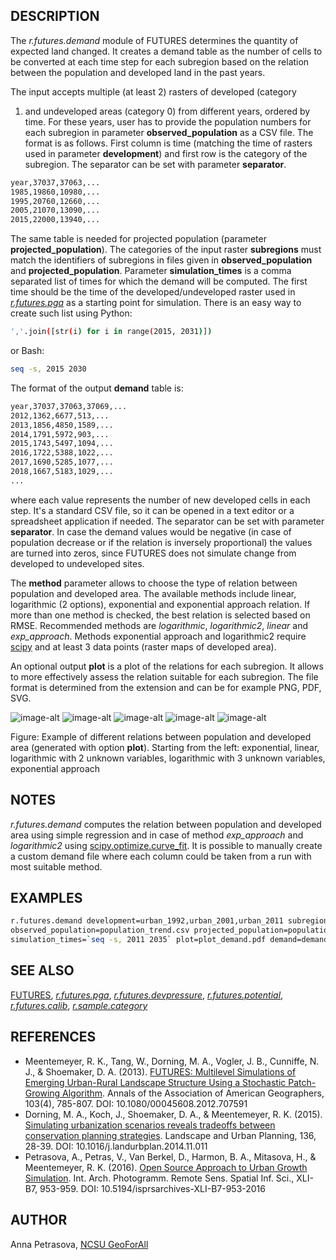 ## DESCRIPTION

The *r.futures.demand* module of FUTURES determines the quantity of
expected land changed. It creates a demand table as the number of cells
to be converted at each time step for each subregion based on the
relation between the population and developed land in the past years.

The input accepts multiple (at least 2) rasters of developed (category

1) and undeveloped areas (category 0) from different years, ordered by
time. For these years, user has to provide the population numbers for
each subregion in parameter **observed\_population** as a CSV file. The
format is as follows. First column is time (matching the time of rasters
used in parameter **development**) and first row is the category of the
subregion. The separator can be set with parameter **separator**.

```sh
year,37037,37063,...
1985,19860,10980,...
1995,20760,12660,...
2005,21070,13090,...
2015,22000,13940,...
```

The same table is needed for projected population (parameter
**projected\_population**). The categories of the input raster
**subregions** must match the identifiers of subregions in files given
in **observed\_population** and **projected\_population**. Parameter
**simulation\_times** is a comma separated list of times for which the
demand will be computed. The first time should be the time of the
developed/undeveloped raster used in *[r.futures.pga](r.futures.pga.md)*
as a starting point for simulation. There is an easy way to create such
list using Python:

```sh
','.join([str(i) for i in range(2015, 2031)])
```

or Bash:

```sh
seq -s, 2015 2030
```

The format of the output **demand** table is:

```sh
year,37037,37063,37069,...
2012,1362,6677,513,...
2013,1856,4850,1589,...
2014,1791,5972,903,...
2015,1743,5497,1094,...
2016,1722,5388,1022,...
2017,1690,5285,1077,...
2018,1667,5183,1029,...
...
```

where each value represents the number of new developed cells in each
step. It's a standard CSV file, so it can be opened in a text editor or
a spreadsheet application if needed. The separator can be set with
parameter **separator**. In case the demand values would be negative (in
case of population decrease or if the relation is inversely
proportional) the values are turned into zeros, since FUTURES does not
simulate change from developed to undeveloped sites.

The **method** parameter allows to choose the type of relation between
population and developed area. The available methods include linear,
logarithmic (2 options), exponential and exponential approach relation.
If more than one method is checked, the best relation is selected based
on RMSE. Recommended methods are *logarithmic*, *logarithmic2*, *linear*
and *exp\_approach*. Methods exponential approach and logarithmic2
require [scipy](http://scipy.org/) and at least 3 data points (raster
maps of developed area).

An optional output **plot** is a plot of the relations for each
subregion. It allows to more effectively assess the relation suitable
for each subregion. The file format is determined from the extension and
can be for example PNG, PDF, SVG.

![image-alt](r_futures_demand_plot_exponential.png)
![image-alt](r_futures_demand_plot_linear.png)
![image-alt](r_futures_demand_plot_logarithmic.png)
![image-alt](r_futures_demand_plot_logarithmic2.png)
![image-alt](r_futures_demand_plot_exp_approach.png)

Figure: Example of different relations between population and developed
area (generated with option **plot**). Starting from the left:
exponential, linear, logarithmic with 2 unknown variables, logarithmic
with 3 unknown variables, exponential approach

## NOTES

*r.futures.demand* computes the relation between population and
developed area using simple regression and in case of method
*exp\_approach* and *logarithmic2* using
[scipy.optimize.curve\_fit](http://docs.scipy.org/doc/scipy-0.15.1/reference/generated/scipy.optimize.curve_fit.html).
It is possible to manually create a custom demand file where each column
could be taken from a run with most suitable method.

## EXAMPLES

```sh
r.futures.demand development=urban_1992,urban_2001,urban_2011 subregions=counties \
observed_population=population_trend.csv projected_population=population_projection.csv \
simulation_times=`seq -s, 2011 2035` plot=plot_demand.pdf demand=demand.csv
```

## SEE ALSO

[FUTURES](r.futures.md), *[r.futures.pga](r.futures.pga.md)*,
*[r.futures.devpressure](r.futures.devpressure.md)*,
*[r.futures.potential](r.futures.potential.md)*,
*[r.futures.calib](r.futures.calib.md)*,
*[r.sample.category](r.sample.category.md)*

## REFERENCES

- Meentemeyer, R. K., Tang, W., Dorning, M. A., Vogler, J. B.,
    Cunniffe, N. J., & Shoemaker, D. A. (2013). [FUTURES: Multilevel
    Simulations of Emerging Urban-Rural Landscape Structure Using a
    Stochastic Patch-Growing
    Algorithm](https://doi.org/10.1080/00045608.2012.707591). Annals of
    the Association of American Geographers, 103(4), 785-807. DOI:
    10.1080/00045608.2012.707591
- Dorning, M. A., Koch, J., Shoemaker, D. A., & Meentemeyer, R. K.
    (2015). [Simulating urbanization scenarios reveals tradeoffs between
    conservation planning
    strategies](https://doi.org/10.1016/j.landurbplan.2014.11.011).
    Landscape and Urban Planning, 136, 28-39. DOI:
    10.1016/j.landurbplan.2014.11.011
- Petrasova, A., Petras, V., Van Berkel, D., Harmon, B. A., Mitasova,
    H., & Meentemeyer, R. K. (2016). [Open Source Approach to Urban
    Growth
    Simulation](https://isprs-archives.copernicus.org/articles/XLI-B7/953/2016/isprs-archives-XLI-B7-953-2016.pdf).
    Int. Arch. Photogramm. Remote Sens. Spatial Inf. Sci., XLI-B7,
    953-959. DOI: 10.5194/isprsarchives-XLI-B7-953-2016

## AUTHOR

Anna Petrasova, [NCSU GeoForAll](https://geospatial.ncsu.edu/geoforall/)
